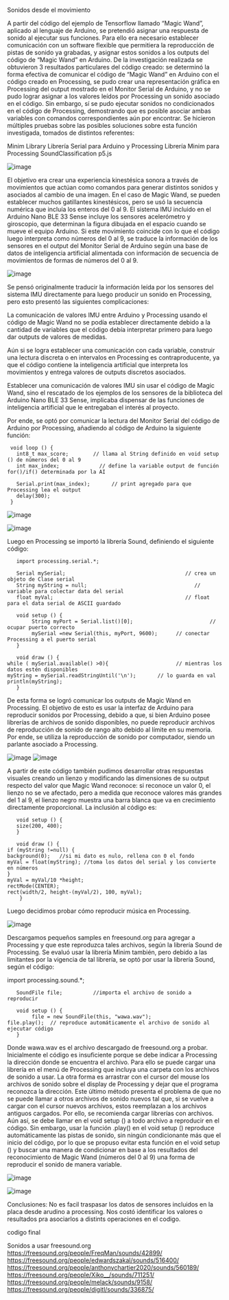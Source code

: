 Sonidos desde el movimiento

 

A partir del código del ejemplo de Tensorflow llamado “Magic Wand”, aplicado al lenguaje de Arduino, se pretendió asignar una respuesta de sonido al ejecutar sus funciones. Para ello era necesario establecer comunicación con un software flexible que permitiera la reproducción de pistas de sonido ya grabadas, y asignar estos sonidos a los outputs del código de “Magic Wand” en Arduino. De la investigación realizada se obtuvieron 3 resultados particulares del código creado: se determinó la forma efectiva de comunicar el código de “Magic Wand” en Arduino con el código creado en Processing, se pudo crear una representación gráfica en Processing del output mostrado en el Monitor Serial de Arduino, y no se pudo lograr asignar a los valores leídos por Processing un sonido asociado en el código. Sin embargo, sí se pudo ejecutar sonidos no condicionados en el código de Processing, demostrando que es posible asociar ambas variables con comandos correspondientes aún por encontrar. Se hicieron múltiples pruebas sobre las posibles soluciones sobre esta función investigada, tomados de distintos referentes:

Minim Library
Librería Serial para Arduino y Processing
Librería Minim para Processing
SoundClassification p5.js

![image](https://github.com/01100100i/audiv027-2023-2/assets/142625648/47517fcf-8482-4bff-9d68-43d543973da3)

El objetivo era crear una experiencia kinestésica sonora a través de movimientos que actúan como comandos para generar distintos sonidos y asociados al cambio de una imagen. En el caso de Magic Wand, se pueden establecer muchos gatillantes kinestésicos, pero se usó la secuencia numérica que incluía los enteros del 0 al 9. El sistema IMU incluido en el Arduino Nano BLE 33 Sense incluye los sensores acelerómetro y giroscopio, que determinan la figura dibujada en el espacio cuando se mueve el equipo Arduino. Si este movimiento coincide con lo que el código luego interpreta como números del 0 al 9, se traduce la información de los sensores en el output del Monitor Serial de Arduino según una base de datos de inteligencia artificial alimentada con información de secuencia de movimientos de formas de números del 0 al 9.

![image](https://github.com/01100100i/audiv027-2023-2/assets/142625648/23419a75-c190-41b0-a4d4-fe78cff8bf24)


Se pensó originalmente traducir la información leída por los sensores del sistema IMU directamente para luego producir un sonido en Processing, pero esto presentó las siguientes complicaciones:

La comunicación de valores IMU entre Arduino y Processing usando el código de Magic Wand no se podía establecer directamente debido a la cantidad de variables que el código debía interpretar primero para luego dar outputs de valores de medidas.

Aún si se logra establecer una comunicación con cada variable, construir una lectura discreta o en intervalos en Processing es contraproducente, ya que el código contiene la inteligencia artificial que interpreta los movimientos y entrega valores de outputs discretos asociados.

Establecer una comunicación de valores IMU sin usar el código de Magic Wand, sino el rescatado de los ejemplos de los sensores de la biblioteca del Arduino Nano BLE 33 Sense, implicaba dispensar de las funciones de inteligencia artificial que le entregaban el interés al proyecto.

Por ende, se optó por comunicar la lectura del Monitor Serial del código de Arduino por Processing, añadiendo al código de Arduino la siguiente función:

     void loop () {
       int8_t max_score;        // llama al String definido en void setup () de números del 0 al 9
       int max_index;             // define la variable output de función for()/if() determinada por la AI

       Serial.print(max_index);       // print agregado para que Processing lea el output
       delay(300);
     }

  ![image](https://github.com/01100100i/audiv027-2023-2/assets/142625648/9e14ce2d-d35d-45da-84c8-d1d8430d0ced)

     
![image](https://github.com/01100100i/audiv027-2023-2/assets/142625648/310744d3-0bea-46c5-8c3c-da36d6b520d7)


Luego en Processing se importó la librería Sound, definiendo el siguiente código:

       import processing.serial.*;

       Serial mySerial;      	                              // crea un objeto de Clase serial
       String myString = null;                                   // variable para colectar data del serial
       float myVal;            	                              // float para el data serial de ASCII guardado

       void setup () {
            String myPort = Serial.list()[0];        	              // ocupar puerto correcto
            mySerial =new Serial(this, myPort, 9600);      // conectar Processing a el puerto serial
       }

       void draw () {
	while ( mySerial.available() >0){                      // mientras los datos estén disponibles
	myString = mySerial.readStringUntil('\n');       // lo guarda en val
  	println(myString);
       }

De esta forma se logró comunicar los outputs de Magic Wand en Processing. El objetivo de esto es usar la interfaz de Arduino para reproducir sonidos por Processing, debido a que, si bien Arduino posee librerías de archivos de sonido disponibles, no puede reproducir archivos de reproducción de sonido de rango alto debido al límite en su memoria. Por ende, se utiliza la reproducción de sonido por computador, siendo un parlante asociado a Processing.

![image](https://github.com/01100100i/audiv027-2023-2/assets/142625648/43c970d3-e995-40e3-befa-897c5a3e938a)
![image](https://github.com/01100100i/audiv027-2023-2/assets/142625648/1f5ffd51-9df7-4c69-8e92-05a9469dd205)

A partir de este código también pudimos desarrollar otras respuestas visuales creando un lienzo y modificando las dimensiones de su output respecto del valor que Magic Wand reconoce: si reconoce un valor 0, el lienzo no se ve afectado, pero a medida que reconoce valores más grandes del 1 al 9, el lienzo negro muestra una barra blanca que va en crecimiento directamente proporcional. La inclusión al código es:


       void setup () {
       size(200, 400);
       }

       void draw () {
	if (myString !=null) {
  	background(0);   //si mi dato es nulo, rellena con 0 el fondo
  	myVal = float(myString); //toma los datos del serial y los convierte en números
	}
  	myVal = myVal/10 *height;
  	rectMode(CENTER);
  	rect(width/2, height-(myVal/2), 100, myVal);
        }

Luego decidimos probar cómo reproducir música en Processing.

![image](https://github.com/01100100i/audiv027-2023-2/assets/142625648/56bd9628-5281-41a0-ac9d-f3ffa56509a8)

Descargamos pequeños samples en freesound.org  para agregar a Processing y que este reproduzca tales archivos, según la librería Sound de Processing. Se evaluó usar la librería Minim también, pero debido a las limitantes por la vigencia de tal librería, se optó por usar la librería Sound, según el código:

  import processing.sound.*;

       SoundFile file;       	//importa el archivo de sonido a reproducir

       void setup () {
            file = new SoundFile(this, "wawa.wav"); 
  	file.play();  // reproduce automáticamente el archivo de sonido al ejecutar código
       }

Donde wawa.wav es el archivo descargado de freesound.org a probar. Inicialmente el código es insuficiente porque se debe indicar a Processing la dirección donde se encuentra el archivo. Para ello se puede cargar una librería en el menú de Processing que incluya una carpeta con los archivos de sonido a usar. La otra forma es arrastrar con el cursor del mouse los archivos de sonido sobre el display de Processing y dejar que el programa reconozca la dirección. Este último método presenta el problema de que no se puede llamar a otros archivos de sonido nuevos tal que, si se vuelve a cargar con el cursor nuevos archivos, estos reemplazan a los archivos antiguos cargados. Por ello, se recomienda cargar librerías con archivos. Aún así, se debe llamar en el void setup () a todo archivo a reproducir en el código. Sin embargo, usar la función .play() en el void setup () reproduce automáticamente las pistas de sonido, sin ningún condicionante más que el inicio del código, por lo que se propuso evitar esta función en el void setup () y buscar una manera de condicionar en base a los resultados del reconocimiento de Magic Wand (números del 0 al 9) una forma de reproducir el sonido de manera variable.

![image](https://github.com/01100100i/audiv027-2023-2/assets/142625648/6f23f80a-3d98-4945-901a-b6955d87d2b5)

![image](https://github.com/01100100i/audiv027-2023-2/assets/142625648/b09b2bd7-000a-4e4f-8e65-293a020b7897)

Conclusiones:
No es facil traspasar los datos de sensores incluidos en la placa desde arudino a processing.
Nos costó identificar los valores o resultados pra asociarlos a distints operaciones en el codigo.

codigo final


Sonidos a usar freesound.org
https://freesound.org/people/FreqMan/sounds/42899/
https://freesound.org/people/edwardszakal/sounds/516400/
https://freesound.org/people/anthonychartier2020/sounds/560189/
https://freesound.org/people/Xiko__/sounds/711251/
https://freesound.org/people/melack/sounds/9158/
https://freesound.org/people/digitl/sounds/336875/


